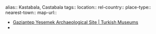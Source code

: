 alias:: Kastabala, Castabala
tags::
location::
rel-country::
place-type::
nearest-town::
map-url::

- [Gaziantep Yesemek Archaeological Site | Turkish Museums](https://turkishmuseums.com/museum/detail/2051-gaziantep-yesemek-archaeological-site/2051/4)
-
